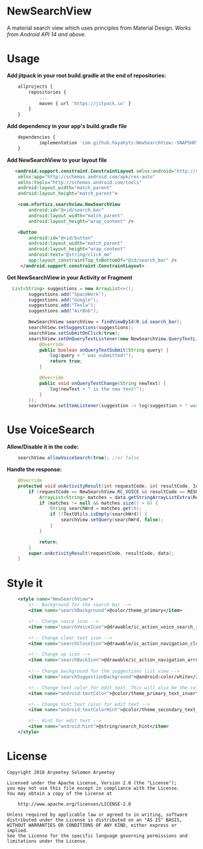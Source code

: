 # NewSearchView
A material search view which uses principles from Material Design. *Works from Android API 14 and above*.

# Usage
**Add jitpack in your root build.gradle at the end of repositories:**
```javascript
	allprojects {
		repositories {
			...
			maven { url 'https://jitpack.io' }
		}
	}
```

**Add dependency in your app's build.gradle file**
```javascript
	dependencies {
	        implementation 'com.github.hayahyts:NewSearchView:-SNAPSHOT'
	}
```

**Add NewSearchView to your layout file**
```xml
   <android.support.constraint.ConstraintLayout xmlns:android="http://schemas.android.com/apk/res/android"
    xmlns:app="http://schemas.android.com/apk/res-auto"
    xmlns:tools="http://schemas.android.com/tools"
    android:layout_width="match_parent"
    android:layout_height="match_parent">

    <com.nfortics.searchview.NewSearchView
        android:id="@+id/search_bar"
        android:layout_width="match_parent"
        android:layout_height="wrap_content" />

    <Button
        android:id="@+id/button"
        android:layout_width="match_parent"
        android:layout_height="wrap_content"
        android:text="@string/click_me"
        app:layout_constraintTop_toBottomOf="@id/search_bar" />
     </android.support.constraint.ConstraintLayout>
```

**Get NewSearchView in your Activity or Fragment**
```java
  List<String> suggestions = new ArrayList<>();
        suggestions.add("SpaceWork");
        suggestions.add("Google");
        suggestions.add("Tesla");
        suggestions.add("AirBnb");

        NewSearchView searchView = findViewById(R.id.search_bar);
        searchView.setSuggestions(suggestions);
        searchView.setSubmitOnClick(true);
        searchView.setOnQueryTextListener(new NewSearchView.QueryTextListener() {
            @Override
            public boolean onQueryTextSubmit(String query) {
                log(query + " was submitted!");
                return true;
            }

            @Override
            public void onQueryTextChange(String newText) {
                log(newText + " is the new text!");
            }
        });
        searchView.setItemListener(suggestion -> log(suggestion + " was clicked!"));
```

# Use VoiceSearch
**Allow/Disable it in the code:**
```java
	searchView.allowVoiceSearch(true); //or false
```
**Handle the response:**
```java
    @Override
    protected void onActivityResult(int requestCode, int resultCode, Intent data) {
        if (requestCode == NewSearchView.RC_VOICE && resultCode == RESULT_OK) {
            ArrayList<String> matches = data.getStringArrayListExtra(RecognizerIntent.EXTRA_RESULTS);
            if (matches != null && matches.size() > 0) {
                String searchWrd = matches.get(0);
                if (!TextUtils.isEmpty(searchWrd)) {
                    searchView.setQuery(searchWrd, false);
                }
            }

            return;
        }
        super.onActivityResult(requestCode, resultCode, data);
    }
```
# Style it
```xml
    <style name="NewSearchView">
        <!-- Background for the search bar -->
        <item name="searchBackground">@color/theme_primary</item>

        <!-- Change voice icon -->
        <item name="searchVoiceIcon">@drawable/ic_action_voice_search_inverted</item>

        <!-- Change clear text icon -->
        <item name="searchCloseIcon">@drawable/ic_action_navigation_close_inverted</item>

        <!-- Change up icon -->
        <item name="searchBackIcon">@drawable/ic_action_navigation_arrow_back_inverted</item>
       
        <!-- Change background for the suggestions list view -->
        <item name="searchSuggestionBackground">@android:color/white</item>

        <!-- Change text color for edit text. This will also be the color of the cursor -->
        <item name="android:textColor">@color/theme_primary_text_inverted</item>

        <!-- Change hint text color for edit text -->
        <item name="android:textColorHint">@color/theme_secondary_text_inverted</item>

        <!-- Hint for edit text -->
        <item name="android:hint">@string/search_hint</item>
    </style>
```   

# License
	Copyright 2018 Aryeetey Solomon Aryeetey

	Licensed under the Apache License, Version 2.0 (the "License");
	you may not use this file except in compliance with the License.
	You may obtain a copy of the License at

		http://www.apache.org/licenses/LICENSE-2.0

	Unless required by applicable law or agreed to in writing, software
	distributed under the License is distributed on an "AS IS" BASIS,
	WITHOUT WARRANTIES OR CONDITIONS OF ANY KIND, either express or implied.
	See the License for the specific language governing permissions and
	limitations under the License.

